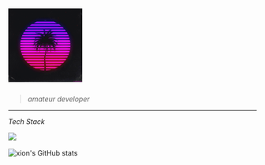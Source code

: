 # <img src="https://github.com/xion2664/xion2664/blob/main/original.gif" width="150px">

> *amateur developer*

___

*Tech Stack*

<img src="https://img.shields.io/badge/-3766AB?style=flat-square&logo=Python&logoColor=white"/>

![xion's GitHub stats](https://github-readme-stats.vercel.app/api?username=xion2664&theme=midnight-purple&show_icons=true)

